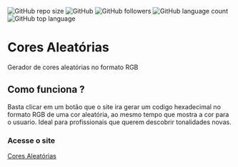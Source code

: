 ![GitHub repo size](https://img.shields.io/github/repo-size/Matheus-Souza-Rozendo/cores-aleatorias) 
![GitHub](https://img.shields.io/github/license/Matheus-Souza-Rozendo/cores-aleatorias)
![GitHub followers](https://img.shields.io/github/followers/Matheus-Souza-Rozendo?style=social)
![GitHub language count](https://img.shields.io/github/languages/count/Matheus-Souza-Rozendo/cores-aleatorias)
![GitHub top language](https://img.shields.io/github/languages/top/Matheus-Souza-Rozendo/cores-aleatorias)
# Cores Aleatórias
Gerador de cores aleatórias no formato RGB
## Como funciona ?
Basta clicar em um botão que o site ira gerar um codigo hexadecimal no formato RGB de uma cor aleatória, ao mesmo tempo que mostra a cor para o usuario.
Ideal para profissionais que querem descobrir tonalidades novas.
### Acesse o site
[Cores Aleatórias](https://matheus-souza-rozendo.github.io/cores-aleatorias)

